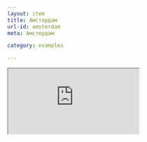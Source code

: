 ```yaml
---
layout: item
title: Амстердам
url-id: amsterdam
meta: Амстердам

category: examples

---
```


<div class="embed-responsive embed-responsive-16by9">
  <iframe class="embed-responsive-item" src="https://www.youtube.com/embed/ycLFcMUd64U"></iframe>
</div>
